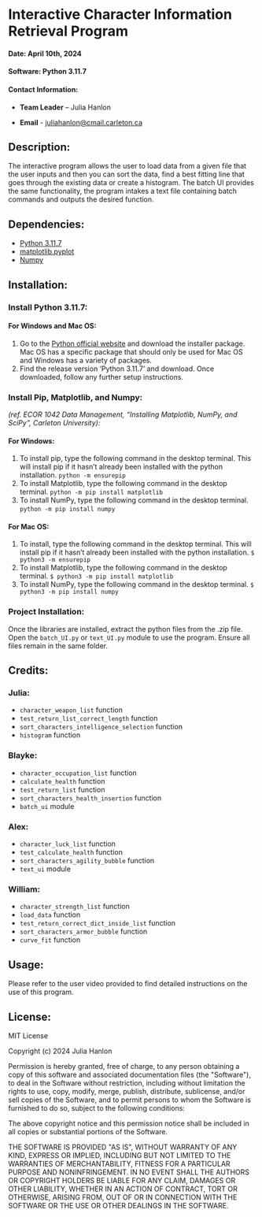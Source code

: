 # Interactive Character Information Retrieval Program
 #### Date: April 10th, 2024
 #### Software: Python 3.11.7 
 #### Contact Information: 
-  __Team Leader__ – Julia Hanlon
 
-  __Email__ - juliahanlon@cmail.carleton.ca

## Description:
The interactive program allows the user to load data from a given file that the user inputs and then you can sort the data, find a best fitting line that goes through the existing data or create a histogram. The batch UI provides the same functionality, the program intakes a text file containing batch commands and outputs the desired function.

## Dependencies:
- [Python 3.11.7](https://www.python.org/downloads/release/python-3117/)
- [matplotlib.pyplot](https://matplotlib.org/3.5.3/api/_as_gen/matplotlib.pyplot.html)
- [Numpy](https://numpy.org/)

## Installation:

### __Install Python 3.11.7:__
#### For Windows and Mac OS:
1. Go to the [Python official website](https://www.python.org/downloads/release/python-3117/) and download the installer package. Mac OS has a specific package that should only be used for Mac OS and Windows has a variety of packages.
2. Find the release version ‘Python 3.11.7’ and download. Once downloaded, follow any further setup instructions.

### __Install Pip, Matplotlib, and Numpy:__ 
_(ref. ECOR 1042 Data Management, “Installing Matplotlib, NumPy, and SciPy”, Carleton University):_
#### For Windows:
1.	To install pip, type the following command in the desktop terminal. This will install pip if it hasn’t already been installed with the python installation. 
`python -m ensurepip`
2.	To install Matplotlib, type the following command in the desktop terminal.
`python -m pip install matplotlib`
3.	To install NumPy, type the following command in the desktop terminal.
`python -m pip install numpy`

#### For Mac OS:
1.	To install, type the following command in the desktop terminal. This will install pip if it hasn’t already been installed with the python installation. 
`$ python3 -m ensurepip`
2.	To install Matplotlib, type the following command in the desktop terminal.
`$ python3 -m pip install matplotlib`
3.	To install NumPy, type the following command in the desktop terminal. 
`$ python3 -m pip install numpy`

### __Project Installation:__
Once the libraries are installed, extract the python files from the .zip file. Open the `batch_UI.py` or `text_UI.py` module to use the program. Ensure all files remain in the same folder.




## Credits:
### Julia:
- `character_weapon_list` function
- `test_return_list_correct_length` function
- `sort_characters_intelligence_selection` function
- `histogram` function

### Blayke:
- `character_occupation_list` function
- `calculate_health` function
- `test_return_list` function
- `sort_characters_health_insertion` function
- `batch_ui` module

### Alex:
- `character_luck_list` function
- `test_calculate_health` function
- `sort_characters_agility_bubble` function
- `text_ui` module

### William:
- `character_strength_list` function
- `load_data` function
- `test_return_correct_dict_inside_list` function
- `sort_characters_armor_bubble` function
- `curve_fit` function

## Usage: 
Please refer to the user video provided to find detailed instructions on the use of this program.

## License: 
MIT License

Copyright (c) 2024 Julia Hanlon

Permission is hereby granted, free of charge, to any person obtaining a copy
of this software and associated documentation files (the "Software"), to deal
in the Software without restriction, including without limitation the rights
to use, copy, modify, merge, publish, distribute, sublicense, and/or sell
copies of the Software, and to permit persons to whom the Software is
furnished to do so, subject to the following conditions:

The above copyright notice and this permission notice shall be included in all
copies or substantial portions of the Software.

THE SOFTWARE IS PROVIDED "AS IS", WITHOUT WARRANTY OF ANY KIND, EXPRESS OR
IMPLIED, INCLUDING BUT NOT LIMITED TO THE WARRANTIES OF MERCHANTABILITY,
FITNESS FOR A PARTICULAR PURPOSE AND NONINFRINGEMENT. IN NO EVENT SHALL THE
AUTHORS OR COPYRIGHT HOLDERS BE LIABLE FOR ANY CLAIM, DAMAGES OR OTHER
LIABILITY, WHETHER IN AN ACTION OF CONTRACT, TORT OR OTHERWISE, ARISING FROM,
OUT OF OR IN CONNECTION WITH THE SOFTWARE OR THE USE OR OTHER DEALINGS IN THE
SOFTWARE.
